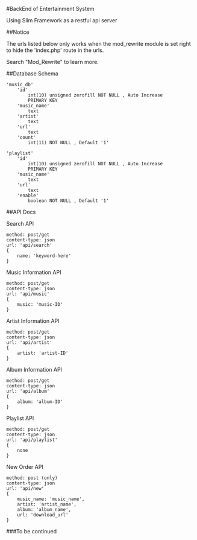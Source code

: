 #BackEnd of Entertainment System

Using Slim Framework as a restful api server

##Notice

The urls listed below only works when the mod_rewrite module is set right to hide the 'index.php' route in the urls.

Search "Mod_Rewrite" to learn more.

##Database Schema

	'music_db'
		'id'
			int(10) unsigned zerofill NOT NULL , Auto Increase
			PRIMARY KEY
		'music_name'
			text
		'artist'
			text
		'url'
			text
		'count'
			int(11) NOT NULL , Default '1'

	'playlist'
		'id'
			int(10) unsigned zerofill NOT NULL , Auto Increase
			PRIMARY KEY
		'music_name'
			text
		'url'
			text
		'enable'
			boolean NOT NULL , Default '1'

##API Docs

Search API

	method: post/get
	content-type: json
	url: 'api/search'
	{
		name: 'keyword-here'
	}


Music Information API

	method: post/get
	content-type: json
	url: 'api/music'
	{
		music: 'music-ID'
	}


Artist Information API

	method: post/get
	content-type: json
	url: 'api/artist'
	{
		artist: 'artist-ID'
	}

	
Album Information API

	method: post/get
	content-type: json
	url: 'api/album'
	{
		album: 'album-ID'
	}


Playlist API

	method: post/get
	content-type: json
	url: 'api/playlist'
	{
		none
	}


New Order API

	method: post (only)
	content-type: json
	url: 'api/new'
	{
		music_name: 'music_name',
		artist: 'artist_name',
		album: 'album_name',
		url: 'download_url'
	}


###To be continued